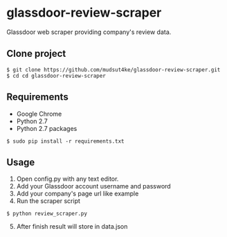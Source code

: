 # glassdoor-review-scraper

Glassdoor web scraper providing company's review data.

## Clone project
```
$ git clone https://github.com/mudsut4ke/glassdoor-review-scraper.git
$ cd cd glassdoor-review-scraper
```

## Requirements
- Google Chrome
- Python 2.7
- Python 2.7 packages
```
$ sudo pip install -r requirements.txt
```

## Usage
1. Open config.py with any text editor.
2. Add your Glassdoor account username and password
3. Add your company's page url like example
4. Run the scraper script
```
$ python review_scraper.py
```
5. After finish result will store in data.json
